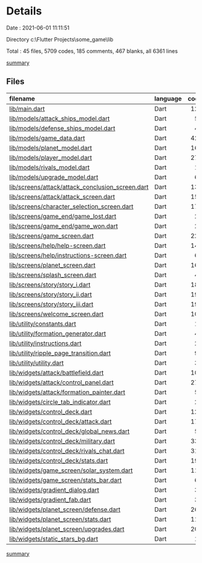 # Details

Date : 2021-06-01 11:11:51

Directory c:\Flutter Projects\some_game\lib

Total : 45 files,  5709 codes, 185 comments, 467 blanks, all 6361 lines

[summary](results.md)

## Files
| filename | language | code | comment | blank | total |
| :--- | :--- | ---: | ---: | ---: | ---: |
| [lib/main.dart](/lib/main.dart) | Dart | 124 | 6 | 4 | 134 |
| [lib/models/attack_ships_model.dart](/lib/models/attack_ships_model.dart) | Dart | 52 | 0 | 5 | 57 |
| [lib/models/defense_ships_model.dart](/lib/models/defense_ships_model.dart) | Dart | 44 | 0 | 5 | 49 |
| [lib/models/game_data.dart](/lib/models/game_data.dart) | Dart | 420 | 140 | 41 | 601 |
| [lib/models/planet_model.dart](/lib/models/planet_model.dart) | Dart | 162 | 0 | 30 | 192 |
| [lib/models/player_model.dart](/lib/models/player_model.dart) | Dart | 276 | 0 | 48 | 324 |
| [lib/models/rivals_model.dart](/lib/models/rivals_model.dart) | Dart | 11 | 0 | 3 | 14 |
| [lib/models/upgrade_model.dart](/lib/models/upgrade_model.dart) | Dart | 60 | 0 | 5 | 65 |
| [lib/screens/attack/attack_conclusion_screen.dart](/lib/screens/attack/attack_conclusion_screen.dart) | Dart | 130 | 0 | 12 | 142 |
| [lib/screens/attack/attack_screen.dart](/lib/screens/attack/attack_screen.dart) | Dart | 155 | 5 | 7 | 167 |
| [lib/screens/character_selection_screen.dart](/lib/screens/character_selection_screen.dart) | Dart | 175 | 0 | 12 | 187 |
| [lib/screens/game_end/game_lost.dart](/lib/screens/game_end/game_lost.dart) | Dart | 23 | 0 | 2 | 25 |
| [lib/screens/game_end/game_won.dart](/lib/screens/game_end/game_won.dart) | Dart | 23 | 0 | 3 | 26 |
| [lib/screens/game_screen.dart](/lib/screens/game_screen.dart) | Dart | 228 | 0 | 10 | 238 |
| [lib/screens/help/help-screen.dart](/lib/screens/help/help-screen.dart) | Dart | 146 | 0 | 16 | 162 |
| [lib/screens/help/instructions-screen.dart](/lib/screens/help/instructions-screen.dart) | Dart | 67 | 0 | 5 | 72 |
| [lib/screens/planet_screen.dart](/lib/screens/planet_screen.dart) | Dart | 162 | 2 | 11 | 175 |
| [lib/screens/splash_screen.dart](/lib/screens/splash_screen.dart) | Dart | 41 | 0 | 5 | 46 |
| [lib/screens/story/story_i.dart](/lib/screens/story/story_i.dart) | Dart | 184 | 4 | 15 | 203 |
| [lib/screens/story/story_ii.dart](/lib/screens/story/story_ii.dart) | Dart | 196 | 0 | 17 | 213 |
| [lib/screens/story/story_iii.dart](/lib/screens/story/story_iii.dart) | Dart | 191 | 0 | 16 | 207 |
| [lib/screens/welcome_screen.dart](/lib/screens/welcome_screen.dart) | Dart | 103 | 0 | 9 | 112 |
| [lib/utility/constants.dart](/lib/utility/constants.dart) | Dart | 12 | 1 | 4 | 17 |
| [lib/utility/formation_generator.dart](/lib/utility/formation_generator.dart) | Dart | 44 | 2 | 11 | 57 |
| [lib/utility/instructions.dart](/lib/utility/instructions.dart) | Dart | 28 | 0 | 1 | 29 |
| [lib/utility/ripple_page_transition.dart](/lib/utility/ripple_page_transition.dart) | Dart | 99 | 4 | 17 | 120 |
| [lib/utility/utility.dart](/lib/utility/utility.dart) | Dart | 38 | 0 | 4 | 42 |
| [lib/widgets/attack/battlefield.dart](/lib/widgets/attack/battlefield.dart) | Dart | 107 | 2 | 7 | 116 |
| [lib/widgets/attack/control_panel.dart](/lib/widgets/attack/control_panel.dart) | Dart | 278 | 1 | 10 | 289 |
| [lib/widgets/attack/formation_painter.dart](/lib/widgets/attack/formation_painter.dart) | Dart | 57 | 0 | 11 | 68 |
| [lib/widgets/circle_tab_indicator.dart](/lib/widgets/circle_tab_indicator.dart) | Dart | 22 | 0 | 7 | 29 |
| [lib/widgets/control_deck.dart](/lib/widgets/control_deck.dart) | Dart | 125 | 2 | 12 | 139 |
| [lib/widgets/control_deck/attack.dart](/lib/widgets/control_deck/attack.dart) | Dart | 177 | 0 | 11 | 188 |
| [lib/widgets/control_deck/global_news.dart](/lib/widgets/control_deck/global_news.dart) | Dart | 51 | 0 | 2 | 53 |
| [lib/widgets/control_deck/military.dart](/lib/widgets/control_deck/military.dart) | Dart | 333 | 2 | 15 | 350 |
| [lib/widgets/control_deck/rivals_chat.dart](/lib/widgets/control_deck/rivals_chat.dart) | Dart | 318 | 10 | 22 | 350 |
| [lib/widgets/control_deck/stats.dart](/lib/widgets/control_deck/stats.dart) | Dart | 190 | 2 | 11 | 203 |
| [lib/widgets/game_screen/solar_system.dart](/lib/widgets/game_screen/solar_system.dart) | Dart | 116 | 1 | 8 | 125 |
| [lib/widgets/game_screen/stats_bar.dart](/lib/widgets/game_screen/stats_bar.dart) | Dart | 61 | 0 | 2 | 63 |
| [lib/widgets/gradient_dialog.dart](/lib/widgets/gradient_dialog.dart) | Dart | 39 | 0 | 2 | 41 |
| [lib/widgets/gradient_fab.dart](/lib/widgets/gradient_fab.dart) | Dart | 36 | 0 | 4 | 40 |
| [lib/widgets/planet_screen/defense.dart](/lib/widgets/planet_screen/defense.dart) | Dart | 267 | 0 | 11 | 278 |
| [lib/widgets/planet_screen/stats.dart](/lib/widgets/planet_screen/stats.dart) | Dart | 117 | 0 | 3 | 120 |
| [lib/widgets/planet_screen/upgrades.dart](/lib/widgets/planet_screen/upgrades.dart) | Dart | 205 | 1 | 9 | 215 |
| [lib/widgets/static_stars_bg.dart](/lib/widgets/static_stars_bg.dart) | Dart | 16 | 0 | 2 | 18 |

[summary](results.md)